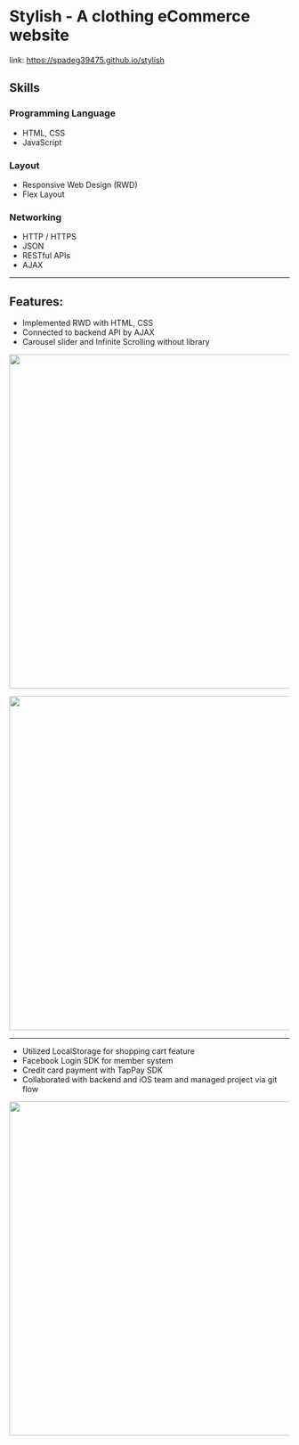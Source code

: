 # Stylish - A clothing eCommerce website

link: https://spadeg39475.github.io/stylish 

## Skills
### Programming Language
- HTML, CSS
- JavaScript

### Layout
- Responsive Web Design (RWD)
- Flex Layout

### Networking
- HTTP / HTTPS
- JSON
- RESTful APIs
- AJAX

---

## Features: 
- Implemented RWD with HTML, CSS 
- Connected to backend API by AJAX
- Carousel slider and Infinite Scrolling without library
 
<p align="center">
 <img src="https://i.imgur.com/YKGVahn.jpg" width="600">
</p>


<p align="center">
 <img src="https://i.imgur.com/u1cfqDA.png" width="600">
</p>

---

- Utilized LocalStorage for shopping cart feature
- Facebook Login SDK for member system
- Credit card payment with TapPay SDK
- Collaborated with backend and iOS team and
  managed project via git flow 

<p align="center">
 <img src="https://i.imgur.com/M9XAdyV.png" width="600">
</p>
  

